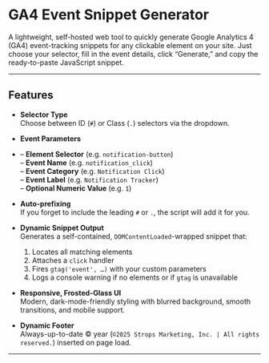 # GA4 Event Snippet Generator

A lightweight, self-hosted web tool to quickly generate Google Analytics 4 (GA4) event-tracking snippets for any clickable element on your site. Just choose your selector, fill in the event details, click “Generate,” and copy the ready-to-paste JavaScript snippet.

---

## Features

- **Selector Type**  
  Choose between ID (`#`) or Class (`.`) selectors via the dropdown.

- **Event Parameters**
- – **Element Selector** (e.g. `notification-button`)  
  – **Event Name** (e.g. `notification_click`)  
  – **Event Category** (e.g. `Notification Click`)  
  – **Event Label** (e.g. `Notification Tracker`)  
  – **Optional Numeric Value** (e.g. `1`)  

- **Auto-prefixing**  
  If you forget to include the leading `#` or `.`, the script will add it for you.

- **Dynamic Snippet Output**  
  Generates a self-contained, `DOMContentLoaded`-wrapped snippet that:
  1. Locates all matching elements  
  2. Attaches a `click` handler  
  3. Fires `gtag('event', …)` with your custom parameters  
  4. Logs a console warning if no elements or if `gtag` is unavailable

- **Responsive, Frosted-Glass UI**  
  Modern, dark-mode-friendly styling with blurred background, smooth transitions, and mobile support.

- **Dynamic Footer**  
  Always-up-to-date © year (`©2025 Strops Marketing, Inc. | All rights reserved.`) inserted on page load.

---

